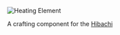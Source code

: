 ![Heating Element](item:betterwithmods:material@27)

A crafting component for the [Hibachi](../blocks/hibachi.md)
